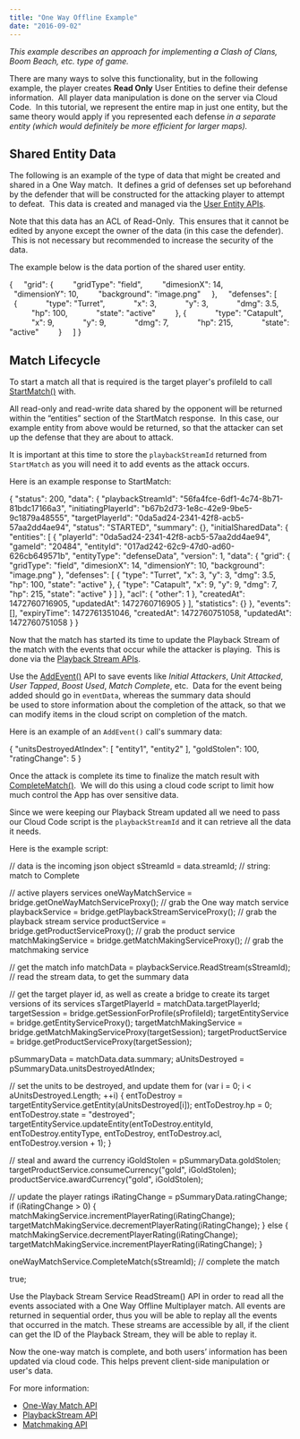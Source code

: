 ```yaml
---
title: "One Way Offline Example"
date: "2016-09-02"
---
```


_This example describes an approach for implementing a Clash of Clans, Boom Beach, etc. type of game._

There are many ways to solve this functionality, but in the following example, the player creates **Read Only** User Entities to define their defense information.  All player data manipulation is done on the server via Cloud Code.  In this tutorial, we represent the entire map in just one entity, but the same theory would apply if you represented each defense _in a separate entity (which would definitely be more efficient for larger maps)._

## Shared Entity Data

The following is an example of the type of data that might be created and shared in a One Way match.  It defines a grid of defenses set up beforehand by the defender that will be constructed for the attacking player to attempt to defeat.  This data is created and managed via the [User Entity APIs](/api/capi/entity).

Note that this data has an ACL of Read-Only.  This ensures that it cannot be edited by anyone except the owner of the data (in this case the defender).  This is not necessary but recommended to increase the security of the data.

The example below is the data portion of the shared user entity.

{
    "grid": {
        "gridType": "field",
        "dimesionX": 14,
        "dimensionY": 10,
        "background": "image.png"
    },
    "defenses": \[
        {
            "type": "Turret",
            "x": 3,
            "y": 3,
            "dmg": 3.5,
            "hp": 100,
            "state": "active"
        }, {
            "type": "Catapult",
            "x": 9,
            "y": 9,
            "dmg": 7,
            "hp": 215,
            "state": "active"
        }
    \]
}

## Match Lifecycle

To start a match all that is required is the target player's profileId to call [StartMatch()](/api/capi/oneway/startmatch) with.

All read-only and read-write data shared by the opponent will be returned within the “entities” section of the StartMatch response.  In this case, our example entity from above would be returned, so that the attacker can set up the defense that they are about to attack.

It is important at this time to store the `playbackStreamId` returned from `StartMatch` as you will need it to add events as the attack occurs.

Here is an example response to StartMatch:

{
    "status": 200,
    "data": {
        "playbackStreamId": "56fa4fce-6df1-4c74-8b71-81bdc17166a3",
        "initiatingPlayerId": "b67b2d73-1e8c-42e9-9be5-9c1879a48555",
        "targetPlayerId": "0da5ad24-2341-42f8-acb5-57aa2dd4ae94",
        "status": "STARTED",
        "summary": {},
        "initialSharedData": {
            "entities": \[
                {
                    "playerId": "0da5ad24-2341-42f8-acb5-57aa2dd4ae94",
                    "gameId": "20484",
                    "entityId": "017ad242-62c9-47d0-ad60-626cb649571b",
                    "entityType": "defenseData",
                    "version": 1,
                    "data": {
                        "grid": {
                            "gridType": "field",
                            "dimesionX": 14,
                            "dimensionY": 10,
                            "background": "image.png"
                        },
                        "defenses": \[
                            {
                                "type": "Turret",
                                "x": 3,
                                "y": 3,
                                "dmg": 3.5,
                                "hp": 100,
                                "state": "active"
                            },
                            {
                                "type": "Catapult",
                                "x": 9,
                                "y": 9,
                                "dmg": 7,
                                "hp": 215,
                                "state": "active"
                            }
                        \]
                    },
                    "acl": {
                        "other": 1
                    },
                    "createdAt": 1472760716905,
                    "updatedAt": 1472760716905
                }
            \],
            "statistics": {}
        },
        "events": \[\],
        "expiryTime": 1472761351046,
        "createdAt": 1472760751058,
        "updatedAt": 1472760751058
    }
}

Now that the match has started its time to update the Playback Stream of the match with the events that occur while the attacker is playing.  This is done via the [Playback Stream APIs](/api/capi/playback).

Use the [AddEvent()](/api/capi/playback/addevent) API to save events like _Initial Attackers_, _Unit Attacked_, _User Tapped_, _Boost Used_, _Match Complete_, etc.  Data for the event being added should go in `eventData`, whereas the summary data should be used to store information about the completion of the attack, so that we can modify items in the cloud script on completion of the match.

Here is an example of an `AddEvent()` call's summary data:

{
    "unitsDestroyedAtIndex": \[
        "entity1",
        "entity2"
    \],
    "goldStolen": 100,
    "ratingChange": 5
}

Once the attack is complete its time to finalize the match result with [CompleteMatch()](/api/capi/oneway/completematch).  We will do this using a cloud code script to limit how much control the App has over sensitive data.

Since we were keeping our Playback Stream updated all we need to pass our Cloud Code script is the `playbackStreamId` and it can retrieve all the data it needs.

Here is the example script:

// data is the incoming json object
sStreamId = data.streamId;      // string: match to Complete

// active players services
oneWayMatchService = bridge.getOneWayMatchServiceProxy(); // grab the One way match service
playbackService = bridge.getPlaybackStreamServiceProxy(); // grab the playback stream service
productService = bridge.getProductServiceProxy();         // grab the product service
matchMakingService = bridge.getMatchMakingServiceProxy(); // grab the matchmaking service

// get the match info
matchData = playbackService.ReadStream(sStreamId);      // read the stream data, to get the summary data

// get the target player id, as well as create a bridge to create its target versions of its services
sTargetPlayerId = matchData.targetPlayerId;     
targetSession = bridge.getSessionForProfile(sProfileId); 
targetEntityService = bridge.getEntityServiceProxy(); 
targetMatchMakingService = bridge.getMatchMakingServiceProxy(targetSession);
targetProductService = bridge.getProductServiceProxy(targetSession); 

pSummaryData = matchData.data.summary;
aUnitsDestroyed = pSummaryData.unitsDestroyedAtIndex;

// set the units to be destroyed, and update them
for (var i = 0; i < aUnitsDestroyed.Length; ++i) { 
    entToDestroy = targetEntityService.getEntity(aUnitsDestroyed\[i\]); 
    entToDestroy.hp = 0; entToDestroy.state = "destroyed"; 
    targetEntityService.updateEntity(entToDestroy.entityId, entToDestroy.entityType, 
    entToDestroy, entToDestroy.acl, entToDestroy.version + 1); 
} 

// steal and award the currency 
iGoldStolen = pSummaryData.goldStolen; 
targetProductService.consumeCurrency("gold", iGoldStolen); 
productService.awardCurrency("gold", iGoldStolen); 

// update the player ratings 
iRatingChange = pSummaryData.ratingChange; 
if (iRatingChange > 0)
{
    matchMakingService.incrementPlayerRating(iRatingChange);
    targetMatchMakingService.decrementPlayerRating(iRatingChange);
}
else
{
    matchMakingService.decrementPlayerRating(iRatingChange);
    targetMatchMakingService.incrementPlayerRating(iRatingChange);
}

oneWayMatchService.CompleteMatch(sStreamId);                       // complete the match

true;

Use the Playback Stream Service ReadStream() API in order to read all the events associated with a One Way Offline Multiplayer match. All events are returned in sequential order, thus you will be able to replay all the events that occurred in the match. These streams are accessible by all, if the client can get the ID of the Playback Stream, they will be able to replay it.

Now the one-way match is complete, and both users’ information has been updated via cloud code. This helps prevent client-side manipulation or user's data.

For more information:

- [One-Way Match API](/api/capi/oneway)
- [PlaybackStream API](/api/capi/playback)
- [Matchmaking API](/api/capi/matchmaking)
